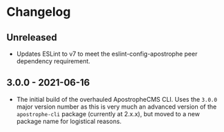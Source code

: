 # Changelog

## Unreleased

- Updates ESLint to v7 to meet the eslint-config-apostrophe peer dependency requirement.

## 3.0.0 - 2021-06-16

- The initial build of the overhauled ApostropheCMS CLI. Uses the `3.0.0` major version number as this is very much an advanced version of the `apostrophe-cli` package (currently at 2.x.x), but moved to a new package name for logistical reasons.
